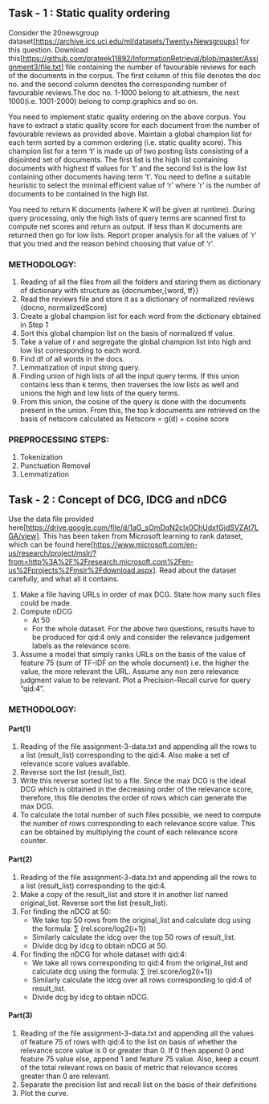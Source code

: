 ## Task - 1 : Static quality ordering
Consider the 20newsgroup dataset[https://archive.ics.uci.edu/ml/datasets/Twenty+Newsgroups] for this question. Download this[https://github.com/prateek11892/InformationRetrieval/blob/master/Assignment3/file.txt] file containing the number of favourable reviews for each of the documents in the corpus. The first column of this file denotes the doc no. and the second column denotes the corresponding number of favourable reviews.The doc no. 1-1000 belong to alt.athiesm, the next 1000(i.e. 1001-2000) belong to comp.graphics and so on.

You need to implement static quality ordering on the above corpus. You have to extract a static quality score for each document from the number of favourable reviews as provided above. Maintain a global champion list for each term sorted by a common ordering (i.e. static
quality score). This champion list for a term ‘t’ is made up of two posting lists consisting of a disjointed set of documents. The first list is the high list containing documents with highest tf values for ‘t’ and the second list is the low list containing other documents having term ‘t’. You need to define a suitable heuristic to select the minimal efficient value of ‘r’ where ‘r’ is the
number of documents to be contained in the high list.

You need to return K documents (where K will be given at runtime). During query processing, only the high lists of query terms are scanned first to compute net scores and return as output. If less than K documents are returned then go for low lists. Report proper analysis for all the values of ‘r’ that you tried and the reason behind choosing that value of ‘r’.

### METHODOLOGY:
1.	Reading of all the files from all the folders and storing them as dictionary of dictionary with structure as {docnumber,{word, tf}}
2.	Read the reviews file and store it as a dictionary of normalized reviews {docno, normalizedScore}
3.	Create a global champion list for each word from the dictionary obtained in Step 1
4.  Sort this global champion list on the basis of normalized tf value.
5.  Take a value of r and segregate the global champion list into high and low list corresponding to each word.
6.  Find df of all words in the docs.
7.  Lemmatization of input string query.
8.  Finding union of high lists of all the input query terms. If this union contains less than k terms, then traverses the low lists as well and unions the high and low lists of the query terms. 
9.  From this union, the cosine of the query is done with the documents present in the union. From this, the top k documents are retrieved on the basis of netscore calculated as
Netscore = g(d) + cosine score  

### PREPROCESSING STEPS:
1.	Tokenization
2.	Punctuation Removal
3.	Lemmatization

## Task - 2 : Concept of DCG, IDCG and nDCG
Use the data file provided here[https://drive.google.com/file/d/1aG_sOmDqN2cIx0ChUdxfGjdSVZAt7LGA/view]. This has been taken from Microsoft learning to rank dataset, which can be found here[https://www.microsoft.com/en-us/research/project/mslr/?from=http%3A%2F%2Fresearch.microsoft.com%2Fen-us%2Fprojects%2Fmslr%2Fdownload.aspx]. Read about the dataset carefully, and what all it contains.
1.  Make a file having URLs in order of max DCG. State how many such files could be made.
2.  Compute nDCG
    -  At 50
    -  For the whole dataset.
For the above two questions, results have to be produced for qid:4 only and consider the relevance judgement labels as the relevance score.
3.  Assume a model that simply ranks URLs on the basis of the value of feature 75 (sum of TF-IDF on the whole document) i.e. the higher the value, the more relevant the URL. Assume any non zero relevance judgment value to be relevant. Plot a Precision-Recall curve for query “qid:4”.

### METHODOLOGY:
#### Part(1)
1.	Reading of the file assignment-3-data.txt and appending all the rows to a list (result_list) corresponding to the qid:4. Also make a set of relevance score values available.
2.	Reverse sort the list (result_list).
3.	Write this reverse sorted list to a file. Since the max DCG is the ideal DCG which is obtained in the decreasing order of the relevance score, therefore, this file denotes the order of rows which can generate the max DCG.
4.	To calculate the total number of such files possible, we need to compute the number of rows corresponding to each relevance score value. This can be obtained by multiplying the count of each relevance score counter. 

#### Part(2)
1.	Reading of the file assignment-3-data.txt and appending all the rows to a list (result_list) corresponding to the qid:4.
2.	Make a copy of the result_list and store it in another list named original_list. Reverse sort the list (result_list).
3.	For finding the nDCG at 50:
    - We take top 50 rows from the original_list and calculate dcg using the formula: ∑ (rel.score/log2(i+1))
    - Similarly calculate the idcg over the top 50 rows of result_list.
    - Divide dcg by idcg to obtain nDCG at 50.
4.	For finding the nDCG for whole dataset with qid:4:
    - We take all rows corresponding to qid:4 from the original_list and calculate dcg using the formula: ∑ (rel.score/log2(i+1))
    - Similarly calculate the idcg over all rows corresponding to qid:4 of result_list.
    - Divide dcg by idcg to obtain nDCG.
    
#### Part(3)
1.  Reading of the file assignment-3-data.txt and appending all the values of feature 75 of rows with qid:4 to the list on basis of whether the relevance score value is 0 or greater than 0. If 0 then append 0 and feature 75 value else, append 1 and feature 75 value. Also, keep a count of the total relevant rows on basis of metric that relevance scores greater than 0 are relevant.
2.	Separate the precision list and recall list on the basis of their definitions
3.	Plot the curve.
